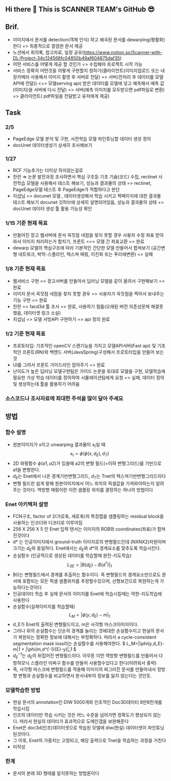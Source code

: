 ## Hi there 👋 This is SCANNER TEAM's GitHub 😎

## Brif.
- 이미지에서 문서를 detection(객체 인식) 하고 왜곡된 문서를 dewarping(평활화)한다 => 최종적으로 깔끔한 문서 제공
- 노션에서 회의록, 참고자료, 일정 공유(https://www.notion.so/Scanner-with-DL-Project-34c124568fc04850b49af604875daf35)
- 어떤 서비스를 어떻게 제공 할 것인가 => 수립해야 프로젝트 시작 가능
- 서비스 정확히 어떤것을 어떻게 구현할지 정하기(클라이언트(이미지업로드 또는 내장카메라 사용해서 이미지 촬영 후 서버로 전달) => 서버(전처리 후 데이터를 모델API에 전달)) <=> 모델serving api( 받은 데이터를 모델에 넣고 예측해서 예측 값(이미지)을 서버에 다시 전달)  => 서버(예측 이미지를 모두받으면 pdf파일로 변환) => 클라이언트( pdf파일을 전달받고 유저에게 제공)

## Task
### 2/5
  - PageEdge 모델 분석 및 구현, 사전학습 모델 파인튜닝할 데이터 생성 정의
  - docUnet 데이터생성기 상세히 조사해보기

### 1/27
  - RCF 기능추가는 더이상 하지않는걸로
  - 찬란 ⇒ 논문 발전과정 조사하면서 핵심 구조등 기초 기술(코드) 수집, rectinet 사전학습 모델을 사용해서 테스트 해보기, 성능과 결과물의 상태 => rectinet, PageEdge모델 테스트 후 PageEdge가 적합하다고 판단
  - 지섭님 => docunet 모델 , 데이터생성해서 학습 시키고 책페이지에 대한 결과물 테스트 해보기 docunet 깃허브에 상세히 설명되어있음, 성능과 결과물의 상태 => docUnet 데이터 생성 툴 활용 가능성 확인
    
### 1/15 기준 현재 목표
  - 만들어진 장고 웹서버에 문서 꼭짓점 네점을 찾지 못할 경우 사용자 수정 좌표 받아와서 이미지 처리하는거 합치기, 프론트 <=> 모델 간 좌표교환  => 완료
  - dewarp 모델의 핵심구조에 따라 기본적인 간단한 모델 만들어서 합쳐보기 (공간변형 네트워크, 박막-스플라인, 텍스쳐 매핑, 이진화 또는 푸리에변환) => 실패

    
### 1/8 기준 현재 목표
  - 웹서비스 구현 => 장고서버를 만들어서 딥러닝 모델을 같이 올려서 구현해보기  => 완료
  - 이미지 문서 꼭짓점 네점을 찾지 못할 경우 => 사용자가 꼭짓점을 찍어서 보내주는 기능 구현  => 완료
  - 찬란 => facd3d 툴 조사                  => 완료, 사용하기 힘듦(오래된 버전 의존성문제 해결못했음, 데이터셋 링크 소실)
  - 지섭님 => 모델 서빙API 구현하기    => api 정의 완료

### 1/2 기준 현재 목표
  - 프로토타입: 기초적인 openCV 스캔기능을 가지고 모델API서버(Fast api) 및 기초적인 프론트(RN)와 백엔드 서버(JavaSpring)구성해서 프로토타입을 만들어 보는 것
  - UI를 그려서 프론트 가이드라인 잡아주기  => 완료
  - 난이도가 높은 딥러닝 모델구현팀은 가이드 논문을 토대로 모델을 구현, 모델학습에 필요한 가상 학습 데이터를 정의하여 시뮬레이션팀에게 요청 => 실패, 데이터 정의 및 생성하는데 툴을 활용하기 어려움
    
### 소스코드나 조사자료에 최대한 주석을 많이 달아 주세요 

## 방법

### 함수 설명
- 원본이미지가 x이고 unwarping 결과물이 $x_t$일 때 $$x_t = \phi(\phi(x,d_E),d_T)$$
- 2D 와핑함수 $\phi(a1,a2)$가 있을때 a2의 변형 필드(=이하 변형그리드)를 기반으로 a1을 변형한다. 
- $d_E$는 Enet에서 나온 경계기반변형그리드, $d_T$는 Tnet의 텍스쳐기반변형그리드이다
- 변형 필드란 쉽게 말해 원본이미지에서 어느 위치의 픽셀값을 가져와야하는지 알려주는 것이다. 역방향 매핑이란 이런 샘플링 위치를 결정하는 하나의 방법이다

### Enet 아키텍처 설명
- FCN구조, factor of 2(가로축, 세로축)의 특징맵을 샘플링하는 residual block을 사용하는 인코더와 디코더로 이루어짐
- 256 X 256 X 5 인 Enet 입력 텐서는 이미지의 RGB와 coordinates(좌표)가 합쳐진것이다
- d* 는 인공이미지에서 ground-truth 이미지로의 변형필드인데 (NXNX2)차원이며 크기는 $d_E$와 동일하다. Enet에서는 $d_E$와 d*의 경계요소를 맞추도록 학습시킨다.
- 손실함수 (인공적으로 생성된 데이터를 학습할때 완전-지도학습) $$L_{SE} = |B(d_E)-B(d^*)|_1$$
- B()는 변형필드에서 경계를 추출하는 함수이다. 즉 변형필드의 경계요소만으로도 문서에 포함되는 모든 픽셀 샘플위치를 추정할수있으며, 선형보간으로 복원하는게 가능하다는것이다
- 인공데이터 학습 후 실제 문서의 이미지를 Enet에 학습시킬때는 약한-지도학습에 사용한다
- 손실함수(실제이미지를 학습할때) $$L_M=|\phi(y,d_E)-m|_1$$
- d_E가 Enet의 출력된 변형필드이고, m은 사각형 마스크이미지이다.
- 그러나 위의 손실함수는 단순히 경계를 늘리는 것에대한 손실함수이고 현실의 문서가 복원되는 정확한 정보에 대해서는 부정확하다. 따라서 a cycle-consistent segmentation mask loss라는 손실함수를 사용해야한다.
$ L_M=|\phi(y,d_E)-m|_1 + |\phi(m,d^{-1}_{E}-y)|_1 $
- $d^{-1}_{E}$는 $d_E$의 뒤집어진 변형필드이다. 아무튼 이런 역방향 변형필드를 만들어서 다항하모닉 스플라인 어쩌구 함수를 만들어 사용할수있다고 한다(어려워서 중략)
- 즉, 사각형 마스크에 변형필드를 적용해 이미지의 찌그러진 문서를 만들어내서 정방향 변형과 손실함수를 비교하면서 문서내부의 정보를 잃지 않는다는 것인듯.


### 모델학습한 방법
- 현실 문서의 annotation인 DIW 5000개와 인조적인 Doc3D데이터 8만8천개를 학습시킴
- 인조의 데이터만 학습 시키는 것은 어느 수준을 넘어가면 정확도가 향상되지 않는다. 따라서 현실의 데이터가 효과적으로 도메인갭을 보완해준다
- Enet은 doc3d(인조)데이터셋으로 학습된 모델에 diw(현실) 데이터셋이 파인튜닝된것이다.
- 그 이후, Enet의 가중치는 고정되고, 해당 출력으로 Tnet을 학습하는 과정을 거친다
- 미작성

### 한계
- 문서의 본래 3D 형태를 알지못하는 방법론이다
